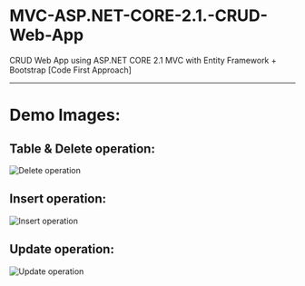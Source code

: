 # MVC-ASP.NET-CORE-2.1.-CRUD-Web-App
CRUD Web App using ASP.NET CORE 2.1 MVC with Entity Framework + Bootstrap [Code First Approach]


***

# Demo Images:


## Table & Delete operation:
![Delete operation](https://raw.githubusercontent.com/ecortez91/MVC-ASP.NET-CORE-2.1.-CRUD-Web-App/master/CodeFirst/Demo%20Images/imag4.png)

## Insert operation:
![Insert operation](https://raw.githubusercontent.com/ecortez91/MVC-ASP.NET-CORE-2.1.-CRUD-Web-App/master/CodeFirst/Demo%20Images/imag2.png)


## Update operation:
![Update operation](https://raw.githubusercontent.com/ecortez91/MVC-ASP.NET-CORE-2.1.-CRUD-Web-App/master/CodeFirst/Demo%20Images/imag3.png)
